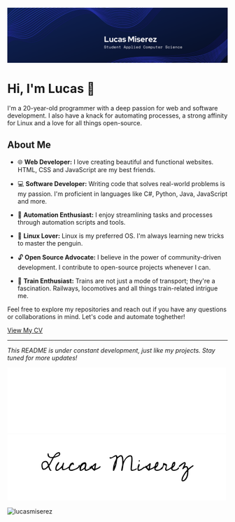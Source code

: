 ![ProfileBanner](LucasBanner.png)

# Hi, I'm Lucas 👋

I'm a 20-year-old programmer with a deep passion for web and software development. I also have a knack for automating processes, a strong affinity for Linux and a love for all things open-source.

## About Me

- 🌐 **Web Developer:** I love creating beautiful and functional websites. HTML, CSS and JavaScript are my best friends.

- 💻 **Software Developer:** Writing code that solves real-world problems is my passion. I'm proficient in languages like C#, Python, Java, JavaScript and more.

- 🤖 **Automation Enthusiast:** I enjoy streamlining tasks and processes through automation scripts and tools.

- 🐧 **Linux Lover:** Linux is my preferred OS. I'm always learning new tricks to master the penguin.

- 🔓 **Open Source Advocate:** I believe in the power of community-driven development. I contribute to open-source projects whenever I can.

- 🚆 **Train Enthusiast:** Trains are not just a mode of transport; they're a fascination. Railways, locomotives and all things train-related intrigue me.
  

Feel free to explore my repositories and reach out if you have any questions or collaborations in mind. Let's code and automate toghether!

<a href="https://cv-lucasmiserez.vercel.app/" target="_blank">View My CV</a>

---

*This README is under constant development, just like my projects. Stay tuned for more updates!*

![Signature-Light](signature_white.png#gh-dark-mode-only)![Signature-Dark](signature_dark.png#gh-light-mode-only)

<p><img align="left" src="https://github-readme-stats.vercel.app/api/top-langs?username=lucasmiserez&show_icons=true&locale=en&layout=compact" alt="lucasmiserez" /></p>
